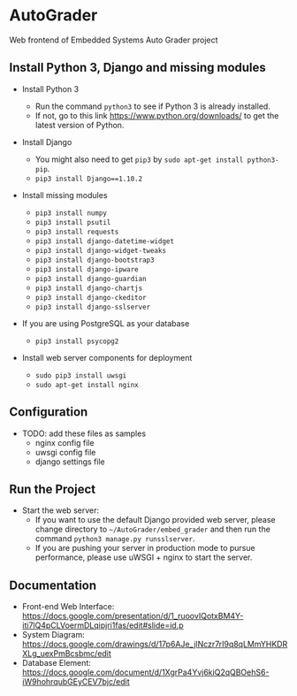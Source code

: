 # AutoGrader

Web frontend of Embedded Systems Auto Grader project

## Install Python 3, Django and missing modules
- Install Python 3
  - Run the command ```python3``` to see if Python 3 is already installed. 
  - If not, go to this link https://www.python.org/downloads/ to get the latest version of Python.

- Install Django
  - You might also need to get ```pip3``` by ```sudo apt-get install python3-pip```.
  - ```pip3 install Django==1.10.2```

- Install missing modules
  - ```pip3 install numpy```
  - ```pip3 install psutil```
  - ```pip3 install requests```
  - ```pip3 install django-datetime-widget```
  - ```pip3 install django-widget-tweaks```
  - ```pip3 install django-bootstrap3```
  - ```pip3 install django-ipware```
  - ```pip3 install django-guardian```
  - ```pip3 install django-chartjs```
  - ```pip3 install django-ckeditor```
  - ```pip3 install django-sslserver```


- If you are using PostgreSQL as your database
  - ```pip3 install psycopg2```

- Install web server components for deployment
  - ```sudo pip3 install uwsgi```
  - ```sudo apt-get install nginx```

## Configuration
- TODO: add these files as samples
  - nginx config file
  - uwsgi config file
  - django settings file

## Run the Project
- Start the web server:
  - If you want to use the default Django provided web server, please change directory to ```~/AutoGrader/embed_grader``` and then run the command ```python3 manage.py runsslserver```.
  - If you are pushing your server in production mode to pursue performance, please use uWSGI + nginx to start the server.
 
## Documentation
 - Front-end Web Interface:
    https://docs.google.com/presentation/d/1_ruoovIQotxBM4Y-iti7lQ4pCLVoermDLqipjri1fas/edit#slide=id.p
 - System Diagram:
    https://docs.google.com/drawings/d/17p6AJe_jlNczr7rI9q8qLMmYHKDRXLg_uexPmBcsbmc/edit
 - Database Element:
    https://docs.google.com/document/d/1XgrPa4Yvj6kiQ2qQBOehS6-iW9hohrqubGEyCEV7bjc/edit
